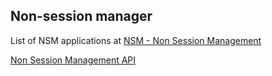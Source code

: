 
##  Non-session manager 


List of NSM applications at [
	NSM - Non Session Management
      ](http://wiki.linuxaudio.org/apps/categories/nsm) 


 [
	   Non Session Management API
	](http://non.tuxfamily.org/nsm/API.html) 
